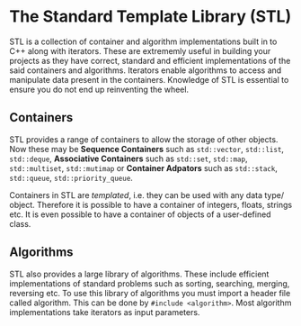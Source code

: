 # The Standard Template Library (STL)

STL is a collection of container and algorithm implementations built in to C++ along with iterators. These are extrememly useful in building your projects as they have correct, standard and efficient implementations of the said containers and algorithms. Iterators enable algorithms to access and manipulate data present in the containers. Knowledge of STL is essential to ensure you do not end up reinventing the wheel.

## Containers
STL provides a range of containers to allow the storage of other objects. Now these may be **Sequence Containers** such as ```std::vector```, ```std::list```, ```std::deque```, **Associative Containers** such as ```std::set```, ```std::map```, ```std::multiset```, ```std::mutimap``` or **Container Adpators** such as ```std::stack```, ```std::queue```, ```std::priority_queue```.

Containers in STL are *templated*, i.e. they can be used with any data type/ object. Therefore it is possible to have a container of integers, floats, strings etc. It is even possible to have a container of objects of a user-defined class.

## Algorithms
STL also provides a large library of algorithms. These include efficient implementations of standard problems such as sorting, searching, merging, reversing etc. To use this library of algorithms you must import a header file called algorithm. This can be done by ```#include <algorithm>```. Most algorithm implementations take iterators as input parameters.
